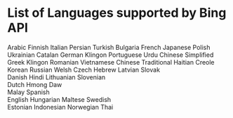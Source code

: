 List of Languages supported by Bing API
==============

Arabic
Finnish
Italian
Persian
Turkish
Bulgaria
French
Japanese
Polish
Ukrainian
Catalan
German
Klingon
Portuguese
Urdu
Chinese Simplified
Greek
Klingon
Romanian
Vietnamese
Chinese Traditional
Haitian
Creole
Korean
Russian
Welsh
Czech
Hebrew
Latvian	Slovak	 
Danish
Hindi
Lithuanian
Slovenian	 
Dutch
Hmong Daw	
Malay
Spanish	 
English
Hungarian
Maltese
Swedish	 
Estonian
Indonesian
Norwegian
Thai
